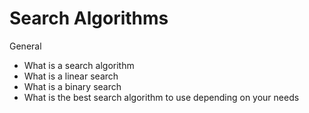 # Search Algorithms


General


* What is a search algorithm
* What is a linear search
* What is a binary search
* What is the best search algorithm to use depending on your needs
